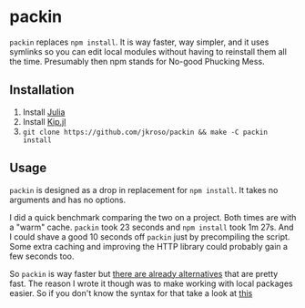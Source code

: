 # packin

`packin` replaces `npm install`. It is way faster, way simpler, and it uses symlinks so you can edit local modules without having to reinstall them all the time. Presumably then npm stands for No-good Phucking Mess.

## Installation

1. Install [Julia](//github.com/JuliaLang/julia)
2. Install [Kip.jl](//github.com/jkroso/Kip.jl)
3. `git clone https://github.com/jkroso/packin && make -C packin install`

## Usage

`packin` is designed as a drop in replacement for `npm install`. It takes no arguments and has no options.

I did a quick benchmark comparing the two on a project. Both times are with a "warm" cache. `packin` took 23 seconds and `npm install` took 1m 27s. And I could shave a good 10 seconds off `packin` just by precompiling the script. Some extra caching and improving the HTTP library could probably gain a few seconds too.

So `packin` is way faster but [there are already alternatives](//github.com/alexanderGugel/ied) that are pretty fast. The reason I wrote it though was to make working with local packages easier. So if you don't know the syntax for that take a look at [this](https://docs.npmjs.com/files/package.json#local-paths)
